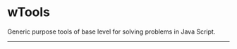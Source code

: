 # wTools

Generic purpose tools of base level for solving problems in Java Script.

_ _ _ _ _ _







































































































